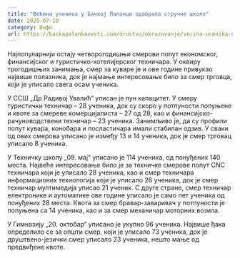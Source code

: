 ```yaml
---
title: "Већина ученика у Бачкој Паланци одабрала стручне школе"
date: 2025-07-10
category: Инфо
url: https://backapalankavesti.com/drustvo/obrazovanje/vecina-ucenika-u-backoj-palanci-odabrala-strucne-skole/
---
```


Најпопуларнији остају четворогодишњи смерови попут економског, финансијског и туристичко-хотелијерског техничара. У оквиру трогодишњих занимања, смер за куваре је и ове године привукао највише полазника, док је најмање интересовање било за смер трговца, који је уписало свега осам ученика.

У ССШ „Др Радивој Увалић“ уписан је пун капацитет. У смеру туристички техничар – 28 ученика, док су скоро у потпуности попуњене и квоте за смереве комерцијалиста – 27 од 28, као и финансијско-рачуноводствени техничар – 23 ученика. Занимљиво је, да су профили попут кувара, конобара и посластичара имали стабилан одзив. У сваки од ових смерова уписано је између 13 и 14 ученика, док је смер трговац уписало 8 ученика.

У Техничку школу „09. мај“ уписано је 114 ученика, од понуђених 140 места. Највеће интересовање било је за техничке смерове попут CNC техничара који је уписало 28 ученика, као и смер техничара информационих технологија који је уписало 26 ученика, док је смер техничар мултимедија уписао 21 ученик. С друге стране, смер техничар електронике и аутоматике ове године уписало је само пет ученика од понуђених 28 места. Квота за смер бравар-заваривач у потпуности је попуњена са 14 ученика, као и за смер механичар моторних возила.

У Гимназију „20. октобар“ уписано је укупно 96 ученика. Највише ђака определило се за општи смер, који је уписало 73 ученика, док је друштвено-језички смер уписало 23 ученика, нешто мање од предвиђене квоте.
